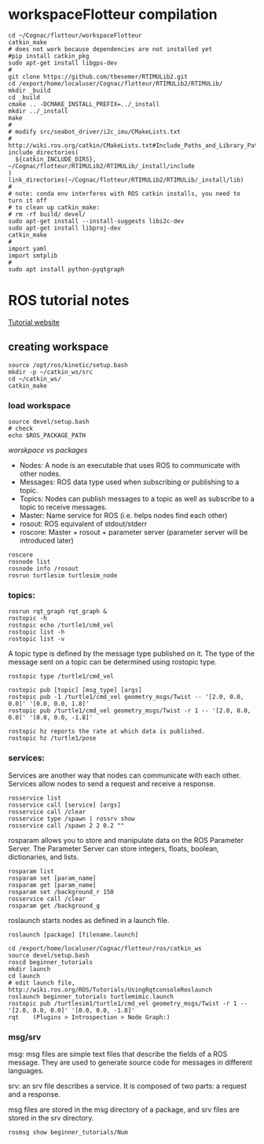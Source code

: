 
# workspaceFlotteur compilation

```
cd ~/Cognac/flotteur/workspaceFlotteur
catkin_make
# does not work because dependencies are not installed yet
#pip install catkin_pkg
sudo apt-get install libgps-dev
#
git clone https://github.com/tbesemer/RTIMULib2.git
cd /export/home/localuser/Cognac/flotteur/RTIMULib2/RTIMULib/
mkdir _build
cd _build
cmake .. -DCMAKE_INSTALL_PREFIX=../_install
mkdir ../_install
make
#
# modify src/seabot_driver/i2c_imu/CMakeLists.txt
# http://wiki.ros.org/catkin/CMakeLists.txt#Include_Paths_and_Library_Paths
include_directories(
  ${catkin_INCLUDE_DIRS}, ~/Cognac/flotteur/RTIMULib2/RTIMULib/_install/include
)
link_directories(~/Cognac/flotteur/RTIMULib2/RTIMULib/_install/lib)
#
# note: conda env interferes with ROS catkin installs, you need to turn it off
# to clean up catkin_make:
# rm -rf build/ devel/
sudo apt-get install --install-suggests libi2c-dev
sudo apt-get install libproj-dev
catkin_make
#
import yaml
import smtplib
#
sudo apt install python-pyqtgraph
```


# ROS tutorial notes

[Tutorial website](http://wiki.ros.org/ROS/Tutorials)

## creating workspace

```
source /opt/ros/kinetic/setup.bash
mkdir -p ~/catkin_ws/src
cd ~/catkin_ws/
catkin_make
```

### load workspace

```
source devel/setup.bash
# check
echo $ROS_PACKAGE_PATH
```

*worskpace vs packages* 

- Nodes: A node is an executable that uses ROS to communicate with other nodes.
- Messages: ROS data type used when subscribing or publishing to a topic.
- Topics: Nodes can publish messages to a topic as well as subscribe to a topic to receive messages.
- Master: Name service for ROS (i.e. helps nodes find each other)
- rosout: ROS equivalent of stdout/stderr
- roscore: Master + rosout + parameter server (parameter server will be introduced later) 


``` 
roscore
rosnode list 
rosnode info /rosout
rosrun turtlesim turtlesim_node
```

### topics:

```
rosrun rqt_graph rqt_graph &
rostopic -h
rostopic echo /turtle1/cmd_vel
rostopic list -h
rostopic list -v
```

A topic type is defined by the message type published on it. The type of the message sent on a topic can be determined using rostopic type. 
```
rostopic type /turtle1/cmd_vel
```

```
rostopic pub [topic] [msg_type] [args]
rostopic pub -1 /turtle1/cmd_vel geometry_msgs/Twist -- '[2.0, 0.0, 0.0]' '[0.0, 0.0, 1.8]'
rostopic pub /turtle1/cmd_vel geometry_msgs/Twist -r 1 -- '[2.0, 0.0, 0.0]' '[0.0, 0.0, -1.8]'
```

```
rostopic hz reports the rate at which data is published. 
rostopic hz /turtle1/pose
```

### services:

Services are another way that nodes can communicate with each other. 
Services allow nodes to send a request and receive a response. 

```
rosservice list
rosservice call [service] [args]
rosservice call /clear
rosservice type /spawn | rossrv show
rosservice call /spawn 2 2 0.2 ""
```

rosparam allows you to store and manipulate data on the ROS Parameter Server. The Parameter Server can store integers, floats, boolean, dictionaries, and lists.

```
rosparam list
rosparam set [param_name]
rosparam get [param_name]
rosparam set /background_r 150
rosservice call /clear
rosparam get /background_g 
```

roslaunch starts nodes as defined in a launch file. 
```
roslaunch [package] [filename.launch]
```

```
cd /export/home/localuser/Cognac/flotteur/ros/catkin_ws
source devel/setup.bash
roscd beginner_tutorials
mkdir launch
cd launch
# edit launch file, http://wiki.ros.org/ROS/Tutorials/UsingRqtconsoleRoslaunch
roslaunch beginner_tutorials turtlemimic.launch
rostopic pub /turtlesim1/turtle1/cmd_vel geometry_msgs/Twist -r 1 -- '[2.0, 0.0, 0.0]' '[0.0, 0.0, -1.8]'
rqt    (Plugins > Introspection > Node Graph:)
```

### msg/srv

msg: msg files are simple text files that describe the fields of a ROS message. They are used to generate source code for messages in different languages.

srv: an srv file describes a service. It is composed of two parts: a request and a response. 

msg files are stored in the msg directory of a package, and srv files are stored in the srv directory. 

```
rosmsg show beginner_tutorials/Num
```
